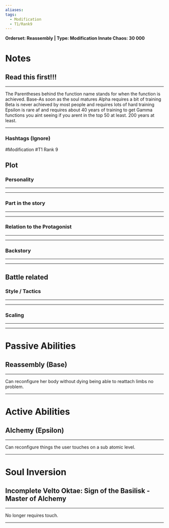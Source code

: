 ```yaml
---
aliases: 
tags:
  - Modification
  - T1/Rank9
---
```

**Orderset: Reassembly  | Type: Modification 
Innate Chaos: 30 000**

# Notes
## Read this first!!!
___
The Parentheses behind the function name stands for when the function is achieved.
Base-As soon as the soul matures
Alpha requires a bit of training 
Beta is never achieved by most people and requires lots of hard training
Epsilon is rare af and requires about 40 years of training to get
Gamma functions you aint seeing if you arent in the top 50 at least. 200 years at least.
___
### Hashtags (Ignore)
#Modification 
#T1
Rank 9

## Plot
### Personality
___

___
### Part in the story
___

___
### Relation to the Protagonist
___

___
### Backstory
___

___

## Battle related

### Style / Tactics
___

___
### Scaling 
___

___


# Passive Abilities
## Reassembly (Base)
___
Can reconfigure her body without dying being able to reattach limbs no problem.
___


# Active Abilities
## Alchemy (Epsilon)
___
Can reconfigure things the user touches on a sub atomic level.
___

# Soul Inversion
## Incomplete Velto Oktae: Sign of the Basilisk - Master of Alchemy
___
No longer requires touch.
___
